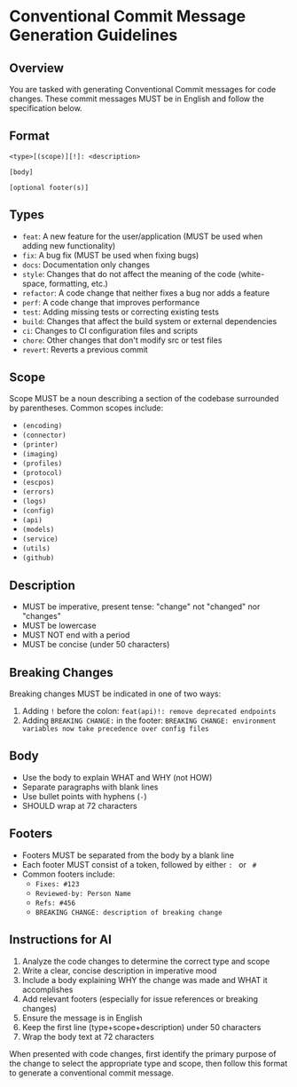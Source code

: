 # Conventional Commit Message Generation Guidelines

## Overview

You are tasked with generating Conventional Commit messages for code changes. These commit messages MUST be in English
and follow the specification below.

## Format

```
<type>[(scope)][!]: <description>

[body]

[optional footer(s)]
```

## Types

- `feat`: A new feature for the user/application (MUST be used when adding new functionality)
- `fix`: A bug fix (MUST be used when fixing bugs)
- `docs`: Documentation only changes
- `style`: Changes that do not affect the meaning of the code (white-space, formatting, etc.)
- `refactor`: A code change that neither fixes a bug nor adds a feature
- `perf`: A code change that improves performance
- `test`: Adding missing tests or correcting existing tests
- `build`: Changes that affect the build system or external dependencies
- `ci`: Changes to CI configuration files and scripts
- `chore`: Other changes that don't modify src or test files
- `revert`: Reverts a previous commit

## Scope

Scope MUST be a noun describing a section of the codebase surrounded by parentheses. Common scopes include:

- `(encoding)`
- `(connector)`
- `(printer)`
- `(imaging)`
- `(profiles)`
- `(protocol)`
- `(escpos)`
- `(errors)`
- `(logs)`
- `(config)`
- `(api)`
- `(models)`
- `(service)`
- `(utils)`
- `(github)`

## Description

- MUST be imperative, present tense: "change" not "changed" nor "changes"
- MUST be lowercase
- MUST NOT end with a period
- MUST be concise (under 50 characters)

## Breaking Changes

Breaking changes MUST be indicated in one of two ways:

1. Adding `!` before the colon: `feat(api)!: remove deprecated endpoints`
2. Adding `BREAKING CHANGE:` in the footer:
   `BREAKING CHANGE: environment variables now take precedence over config files`

## Body

- Use the body to explain WHAT and WHY (not HOW)
- Separate paragraphs with blank lines
- Use bullet points with hyphens (`-`)
- SHOULD wrap at 72 characters

## Footers

- Footers MUST be separated from the body by a blank line
- Each footer MUST consist of a token, followed by either `: ` or ` #`
- Common footers include:
    - `Fixes: #123`
    - `Reviewed-by: Person Name`
    - `Refs: #456`
    - `BREAKING CHANGE: description of breaking change`

## Instructions for AI

1. Analyze the code changes to determine the correct type and scope
2. Write a clear, concise description in imperative mood
3. Include a body explaining WHY the change was made and WHAT it accomplishes
4. Add relevant footers (especially for issue references or breaking changes)
5. Ensure the message is in English
6. Keep the first line (type+scope+description) under 50 characters
7. Wrap the body text at 72 characters

When presented with code changes, first identify the primary purpose of the change to select the appropriate type and
scope, then follow this format to generate a conventional commit message.

```